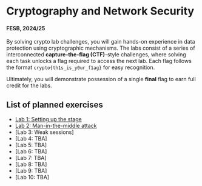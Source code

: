 # Cryptography and Network Security

#### FESB, 2024/25

By solving crypto lab challenges, you will gain hands-on experience in data protection using cryptographic mechanisms. The labs consist of a series of interconnected **capture-the-flag (CTF)**-style challenges, where solving each task unlocks a flag required to access the next lab. Each flag follows the format `crypto{th1s_is_y0ur_f1ag}` for easy recognition.  

Ultimately, you will demonstrate possession of a single **final** flag to earn full credit for the labs.



## List of planned exercises

- [Lab 1: Setting up the stage](docs/intro.md)
- [Lab 2: Man-in-the-middle attack](docs/arp.md)
- [Lab 3: Weak sessions]
- [Lab 4: TBA]
- [Lab 5: TBA]
- [Lab 6: TBA]
- [Lab 7: TBA]
- [Lab 8: TBA]
- [Lab 9: TBA]
- [Lab 10: TBA]
